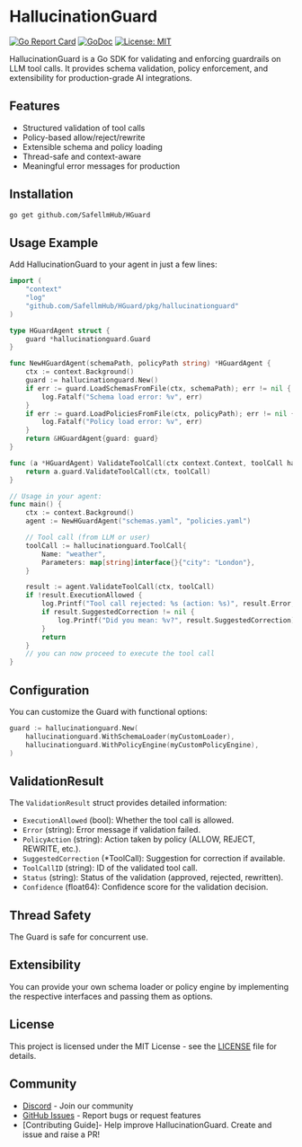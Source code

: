 # HallucinationGuard

[![Go Report Card](https://goreportcard.com/badge/github.com/SafellmHub/HGuard)](https://goreportcard.com/report/github.com/SafellmHub/HGuard)
[![GoDoc](https://godoc.org/github.com/SafellmHub/HGuard?status.svg)](https://godoc.org/github.com/SafellmHub/HGuard)
[![License: MIT](https://img.shields.io/badge/License-MIT-yellow.svg)](https://opensource.org/licenses/MIT)

HallucinationGuard is a Go SDK for validating and enforcing guardrails on LLM tool calls. It provides schema validation, policy enforcement, and extensibility for production-grade AI integrations.

## Features

- Structured validation of tool calls
- Policy-based allow/reject/rewrite
- Extensible schema and policy loading
- Thread-safe and context-aware
- Meaningful error messages for production

## Installation

```sh
go get github.com/SafellmHub/HGuard
```

## Usage Example

Add HallucinationGuard to your agent in just a few lines:

```go
import (
    "context"
    "log"
    "github.com/SafellmHub/HGuard/pkg/hallucinationguard"
)

type HGuardAgent struct {
    guard *hallucinationguard.Guard
}

func NewHGuardAgent(schemaPath, policyPath string) *HGuardAgent {
    ctx := context.Background()
    guard := hallucinationguard.New()
    if err := guard.LoadSchemasFromFile(ctx, schemaPath); err != nil {
        log.Fatalf("Schema load error: %v", err)
    }
    if err := guard.LoadPoliciesFromFile(ctx, policyPath); err != nil {
        log.Fatalf("Policy load error: %v", err)
    }
    return &HGuardAgent{guard: guard}
}

func (a *HGuardAgent) ValidateToolCall(ctx context.Context, toolCall hallucinationguard.ToolCall) hallucinationguard.ValidationResult {
    return a.guard.ValidateToolCall(ctx, toolCall)
}

// Usage in your agent:
func main() {
    ctx := context.Background()
    agent := NewHGuardAgent("schemas.yaml", "policies.yaml")

    // Tool call (from LLM or user)
    toolCall := hallucinationguard.ToolCall{
        Name: "weather",
        Parameters: map[string]interface{}{"city": "London"},
    }

    result := agent.ValidateToolCall(ctx, toolCall)
    if !result.ExecutionAllowed {
        log.Printf("Tool call rejected: %s (action: %s)", result.Error, result.PolicyAction)
        if result.SuggestedCorrection != nil {
            log.Printf("Did you mean: %v?", result.SuggestedCorrection)
        }
        return
    }
    // you can now proceed to execute the tool call
}
```

## Configuration

You can customize the Guard with functional options:

```go
guard := hallucinationguard.New(
    hallucinationguard.WithSchemaLoader(myCustomLoader),
    hallucinationguard.WithPolicyEngine(myCustomPolicyEngine),
)
```

## ValidationResult

The `ValidationResult` struct provides detailed information:

- `ExecutionAllowed` (bool): Whether the tool call is allowed.
- `Error` (string): Error message if validation failed.
- `PolicyAction` (string): Action taken by policy (ALLOW, REJECT, REWRITE, etc.).
- `SuggestedCorrection` (\*ToolCall): Suggestion for correction if available.
- `ToolCallID` (string): ID of the validated tool call.
- `Status` (string): Status of the validation (approved, rejected, rewritten).
- `Confidence` (float64): Confidence score for the validation decision.

## Thread Safety

The Guard is safe for concurrent use.

## Extensibility

You can provide your own schema loader or policy engine by implementing the respective interfaces and passing them as options.

## License

This project is licensed under the MIT License - see the [LICENSE](LICENSE) file for details.

## Community

- [Discord](https://discord.gg/hallucinationguard) - Join our community
- [GitHub Issues](https://github.com/SafellmHub/HGuard/issues) - Report bugs or request features
- [Contributing Guide]- Help improve HallucinationGuard. Create and issue and raise a PR!
